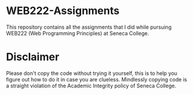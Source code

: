 # WEB222-Assignments

This repository contains all the assignments that I did while pursuing WEB222 (Web Programming Principles) at Seneca College.

# Disclaimer
Please don't copy the code without trying it yourself, this is to help you figure out how to do it in case you are clueless. Mindlessly copying code is a straight violation of the Academic Integrity policy of Seneca College.
